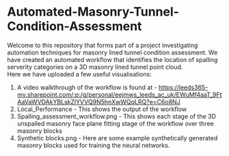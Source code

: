 # Automated-Masonry-Tunnel-Condition-Assessment
Welcome to this repository that forms part of a project investigating automation techniques for masonry lined tunnel condition assessment. We have created an automated workflow that identifies the location of spalling serverity categories on a 3D masonry lined tunnel point cloud.  
Here we have uploaded a few useful visualisations:
  1.  A video walkthrough of the workflow is found at - https://leeds365-my.sharepoint.com/:p:/g/personal/eejmws_leeds_ac_uk/EWuMf4aaT_9FtAaVaWVDAkYBLskZlYVVQ9N5hnXwWQqLRQ?e=C6o8NJ
  2.  Local_Performance - This shows the output of the workflow
  3.  Spalling_assessment_workflow.png - This shows each stage of the 3D unspalled masonry face plane fitting stage of the workflow over three masonry blocks
  4.  Synthetic blocks.png - Here are some example synthetically generated masonry blocks used for training the neural networks.
